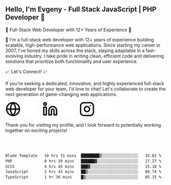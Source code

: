 ## Hello, I'm Evgeny - Full Stack JavaScript | PHP Developer 👋

🚀 Full-Stack Web Developer with 12+ Years of Experience 🚀

👋 I'm a full-stack web developer with 12+ years of experience building scalable, high-performance web applications. Since starting my career in 2007, I've honed my skills across the stack, staying adaptable in a fast-evolving industry. I take pride in writing clean, efficient code and delivering solutions that prioritize both functionality and user experience.

📈 Let's Connect! 📈

If you're seeking a dedicated, innovative, and highly experienced full-stack web developer for your team, I'd love to chat! Let's collaborate to create the next generation of game-changing web applications.

[![website](./img/globe-light.svg)](https://tradiry.com#gh-light-mode-only)
[![website](./img/globe-dark.svg)](https://tradiry.com#gh-dark-mode-only)
&nbsp;&nbsp;
[![website](./img/linkedin-light.svg)](https://www.linkedin.com/in/etulikov#gh-light-mode-only)
[![website](./img/linkedin-dark.svg)](https://www.linkedin.com/in/etulikov#gh-dark-mode-only)
&nbsp;&nbsp;
[![website](./img/instagram-light.svg)](https://www.instagram.com/evgenytulikov/#gh-light-mode-only)
[![website](./img/instagram-dark.svg)](https://www.instagram.com/evgenytulikov/#gh-dark-mode-only)

Thank you for visiting my profile, and I look forward to potentially working together on exciting projects!

<br />
<br />

<!--START_SECTION:waka-->

```txt
Blade Template   10 hrs 31 mins  ████████▒░░░░░░░░░░░░░░░░   33.82 %
PHP              8 hrs 29 mins   ██████▓░░░░░░░░░░░░░░░░░░   27.27 %
SCSS             4 hrs 43 mins   ███▓░░░░░░░░░░░░░░░░░░░░░   15.18 %
JavaScript       2 hrs 43 mins   ██▒░░░░░░░░░░░░░░░░░░░░░░   08.74 %
TypeScript       1 hr 36 mins    █▒░░░░░░░░░░░░░░░░░░░░░░░   05.15 %
```

<!--END_SECTION:waka-->
